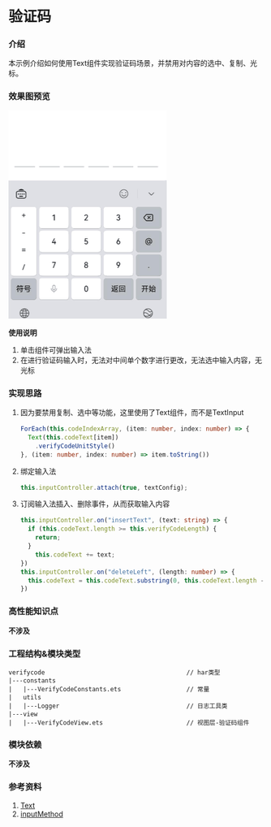 # 验证码

### 介绍

本示例介绍如何使用Text组件实现验证码场景，并禁用对内容的选中、复制、光标。

### 效果图预览


![](../../product/entry/src/main/resources/base/media/VerifyCode.gif)

**使用说明**

1. 单击组件可弹出输入法
2. 在进行验证码输入时，无法对中间单个数字进行更改，无法选中输入内容，无光标

### 实现思路

1. 因为要禁用复制、选中等功能，这里使用了Text组件，而不是TextInput

    ```typescript
    ForEach(this.codeIndexArray, (item: number, index: number) => {
      Text(this.codeText[item])
        .verifyCodeUnitStyle()
    }, (item: number, index: number) => item.toString())
    ```

1. 绑定输入法
    ```typescript
    this.inputController.attach(true, textConfig);
    ```
   
1. 订阅输入法插入、删除事件，从而获取输入内容
     ```typescript
     this.inputController.on("insertText", (text: string) => {
       if (this.codeText.length >= this.verifyCodeLength) {
         return;
       }
         this.codeText += text;
     })
     this.inputController.on("deleteLeft", (length: number) => {
       this.codeText = this.codeText.substring(0, this.codeText.length - 1);
     })
     ```

### 高性能知识点

**不涉及**

### 工程结构&模块类型

   ```
   verifycode                                       // har类型
   |---constants
   |   |---VerifyCodeConstants.ets                  // 常量
   |   utils
   |   |---Logger                                   // 日志工具类
   |---view
   |   |---VerifyCodeView.ets                       // 视图层-验证码组件
   ```

### 模块依赖

**不涉及**

### 参考资料

1. [Text](https://developer.huawei.com/consumer/cn/doc/harmonyos-references/ts-basic-components-text-0000001821000881)
2. [inputMethod](https://developer.huawei.com/consumer/cn/doc/harmonyos-references/js-apis-inputmethod-0000001774281542)